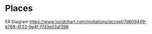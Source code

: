 # Places
ER Diagram
https://www.lucidchart.com/invitations/accept/7d609449-b768-4f33-9e4f-f7d3e03af396